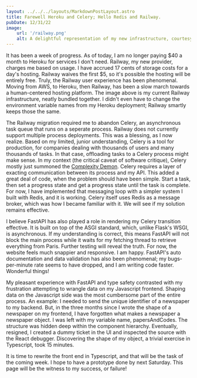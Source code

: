 ```yaml
---
layout: ../../../layouts/MarkdownPostLayout.astro
title: Farewell Heroku and Celery; Hello Redis and Railway.
pubDate: 12/31/22
image:
    url: '/railway.png'
    alt: A delightful representation of my new infrastructure, courtesy of Railway.
---
```


It has been a week of progress. As of today, I am no longer paying $40 a month to Heroku for services I don't need. Railway, my new provider, charges me based on usage. I have accrued 17 cents of storage costs for a day's hosting. Railway waives the first $5, so it's possible the hosting will be entirely free. Truly, the Railway user experience has been phenomenal. Moving from AWS, to Heroku, then Railway, has been a slow march towards a human-centered hosting platform. The image above is my current Railway infrastructure, neatly bundled together. I didn't even have to change the environment variable names from my Heroku deployment; Railway smartly keeps those the same. 

The Railway migration required me to abandon Celery, an asynchronous task queue that runs on a seperate process. Railway does not currently support multiple process deployments. This was a blessing, as I now realize. Based on my limited, junior understanding, Celery is a tool for production, for companies dealing with thousands of users and many thousands of tasks. In that case, offloading tasks to a Celery process might make sense. In my context (the critical caveat of software critique), Celery mostly just summoned the <a href="https://grugbrain.dev/" target="_blank">Complexity Demon</a>. Celery requires a layer of exacting communication between its process and my API. This added a great deal of code, when the problem should have been simple. Start a task, then set a progress state and get a progress state until the task is complete. For now, I have implemented that messaging loop with a simpler system I built with Redis, and it is working. Celery itself uses Redis as a message broker, which was how I became familiar with it. We will see if my solution remains effective. 

I believe FastAPI has also played a role in rendering my Celery transition effective. It is built on top of the ASGI standard, which, unlike Flask's WSGI, is asynchronous. If my understanding is correct, this means FastAPI will not block the main process while it waits for my fetching thread to retrieve everything from Paris. Further testing will reveal the truth. For now, the website feels much snappier and responsive. I am happy. FastAPI's auto documentation and data validation has also been phenomenal; my bugs-per-minute rate seems to have dropped, and I am writing code faster. Wonderful things!

My pleasant experience with FastAPI and type safety contrasted with my frustration attempting to wrangle data on my Javascript frontend. Shaping data on the Javascript side was the most cumbersome part of the entire process. An example: I needed to send the unique identifier of a newspaper to my backend. But, in the three months since I wrote the shape of a newspaper on my frontend, I have forgotten what makes a newspaper a newspaper object. I was left with my variable name, papersAndCodes. The structure was hidden deep within the component hierarchy. Eventually, resigned, I created a dummy ticket in the UI and inspected the source with the React debugger. Discovering the shape of my object, a trivial exercise in Typescript, took 15 minutes. 

It is time to rewrite the front end in Typescript, and that will be the task of the coming week. I hope to have a prototype done by next Saturday. This page will be the witness to my success, or failure!






